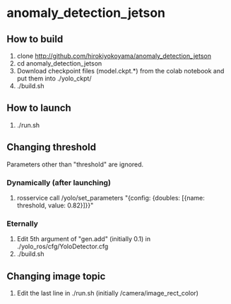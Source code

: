 # anomaly_detection_jetson

## How to build
1. clone http://github.com/hirokiyokoyama/anomaly_detection_jetson
1. cd anomaly_detection_jetson
1. Download checkpoint files (model.ckpt.*) from the colab notebook and put them into ./yolo_ckpt/
1. ./build.sh

## How to launch
1. ./run.sh

## Changing threshold
Parameters other than "threshold" are ignored.

### Dynamically (after launching)
1. rosservice call /yolo/set_parameters "{config: {doubles: [{name: threshold, value: 0.82}]}}"

### Eternally
1. Edit 5th argument of "gen.add" (initially 0.1) in ./yolo_ros/cfg/YoloDetector.cfg
1. ./build.sh

## Changing image topic
1. Edit the last line in ./run.sh (initially /camera/image_rect_color)
